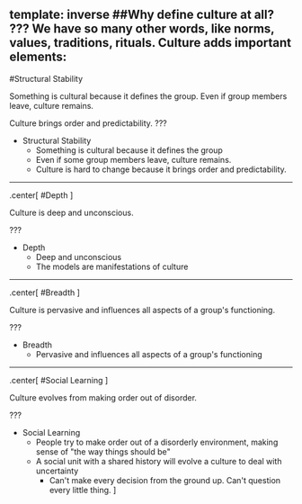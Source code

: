 template: inverse
##Why define culture at all?
???
  We have so many other words, like norms, values, traditions, rituals.
  Culture adds important elements:
---

#Structural Stability

Something is cultural because it defines the group. Even if group members leave, culture remains.

Culture brings order and predictability.
???
- Structural Stability
  - Something is cultural because it defines the group
  - Even if some group members leave, culture remains.
  - Culture is hard to change because it brings order and predictability. 

---
.center[
#Depth
]

Culture is deep and unconscious.

???
- Depth
  - Deep and unconscious
  - The models are manifestations of culture
---
.center[
#Breadth
]

Culture is pervasive and influences all aspects of a group's functioning.

???
- Breadth
  - Pervasive and influences all aspects of a group's functioning
---
.center[
#Social Learning
]

Culture evolves from making order out of disorder. 

???
- Social Learning
  - People try to make order out of a disorderly environment, making sense of "the way things should be"
  - A social unit with a shared history will evolve a culture to deal with uncertainty
    - Can't make every decision from the ground up. Can't question every little thing.
]
